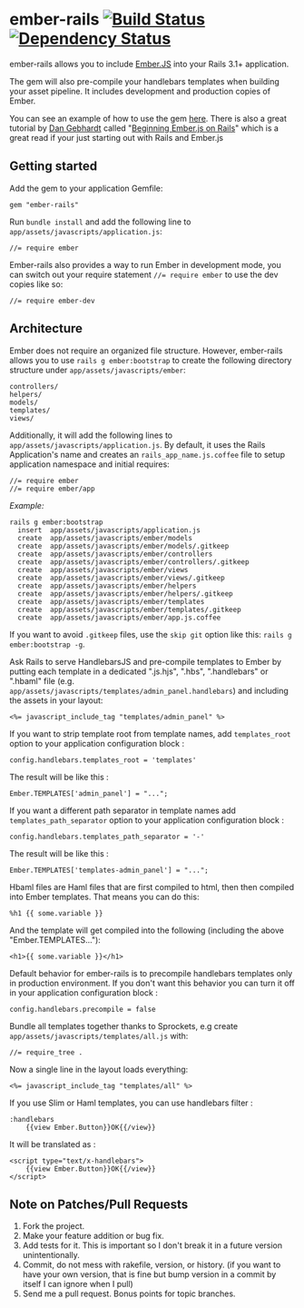 # ember-rails  [![Build Status](https://secure.travis-ci.org/keithpitt/ember-rails.png)](http://travis-ci.org/emberjs/ember-rails) [![Dependency Status](https://gemnasium.com/emberjs/ember-rails.png)](https://gemnasium.com/emberjs/ember-rails)

ember-rails allows you to include [Ember.JS](http://emberjs.com/) into your Rails 3.1+ application.

The gem will also pre-compile your handlebars templates when building your asset pipeline. It includes development and production copies of Ember.

You can see an example of how to use the gem [here](https://github.com/keithpitt/ember-rails-example). There is also a great tutorial by [Dan Gebhardt](https://twitter.com/#!/dgeb) called "[Beginning Ember.js on Rails](http://www.cerebris.com/blog/2012/01/24/beginning-ember-js-on-rails-part-1/)" which is a great read if your just starting out with Rails and Ember.js

## Getting started

Add the gem to your application Gemfile:

    gem "ember-rails"

Run `bundle install` and add the following line to `app/assets/javascripts/application.js`:

    //= require ember

Ember-rails also provides a way to run Ember in development mode, you
can switch out your require statement `//= require ember` to use the
dev copies like so:

    //= require ember-dev

## Architecture

Ember does not require an organized file structure. However, ember-rails allows you 
to use `rails g ember:bootstrap` to create the following directory structure under `app/assets/javascripts/ember`:

    controllers/
    helpers/
    models/
    templates/
    views/

Additionally, it will add the following lines to `app/assets/javascripts/application.js`.
By default, it uses the Rails Application's name and creates an `rails_app_name.js.coffee` 
file to setup application namespace and initial requires:

    //= require ember
    //= require ember/app

*Example:*

    rails g ember:bootstrap
      insert  app/assets/javascripts/application.js
      create  app/assets/javascripts/ember/models
      create  app/assets/javascripts/ember/models/.gitkeep
      create  app/assets/javascripts/ember/controllers
      create  app/assets/javascripts/ember/controllers/.gitkeep
      create  app/assets/javascripts/ember/views
      create  app/assets/javascripts/ember/views/.gitkeep
      create  app/assets/javascripts/ember/helpers
      create  app/assets/javascripts/ember/helpers/.gitkeep
      create  app/assets/javascripts/ember/templates
      create  app/assets/javascripts/ember/templates/.gitkeep
      create  app/assets/javascripts/ember/app.js.coffee

If you want to avoid `.gitkeep` files, use the `skip git` option like
this: `rails g ember:bootstrap -g`.

Ask Rails to serve HandlebarsJS and pre-compile templates to Ember
by putting each template in a dedicated ".js.hjs", ".hbs", ".handlebars" or ".hbaml" file
(e.g. `app/assets/javascripts/templates/admin_panel.handlebars`)
and including the assets in your layout:

    <%= javascript_include_tag "templates/admin_panel" %>

If you want to strip template root from template names, add `templates_root` option to your application configuration block :

    config.handlebars.templates_root = 'templates'

The result will be like this :

    Ember.TEMPLATES['admin_panel'] = "...";

If you want a different path separator in template names add `templates_path_separator` option to your application configuration block :

    config.handlebars.templates_path_separator = '-'

The result will be like this :

    Ember.TEMPLATES['templates-admin_panel'] = "...";

Hbaml files are Haml files that are first compiled to html, then then compiled into Ember templates.
That means you can do this:

    %h1 {{ some.variable }}

And the template will get compiled into the following (including the above "Ember.TEMPLATES..."):

    <h1>{{ some.variable }}</h1>

Default behavior for ember-rails is to precompile handlebars templates only in production environment.
If you don't want this behavior you can turn it off in your application configuration block :

    config.handlebars.precompile = false

Bundle all templates together thanks to Sprockets,
e.g create `app/assets/javascripts/templates/all.js` with:

    //= require_tree .

Now a single line in the layout loads everything:

    <%= javascript_include_tag "templates/all" %>

If you use Slim or Haml templates, you can use handlebars filter :

    :handlebars
        {{view Ember.Button}}OK{{/view}}

It will be translated as :

    <script type="text/x-handlebars">
        {{view Ember.Button}}OK{{/view}}
    </script>

## Note on Patches/Pull Requests

1. Fork the project.
2. Make your feature addition or bug fix.
3. Add tests for it. This is important so I don't break it in a future version unintentionally.
4. Commit, do not mess with rakefile, version, or history. (if you want to have your own version, that is fine but bump version in a commit by itself I can ignore when I pull)
5. Send me a pull request. Bonus points for topic branches.
